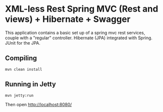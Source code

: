 XML-less Rest Spring MVC (Rest and views) + Hibernate + Swagger 
========================

This application contains a basic set up of a spring mvc rest services, couple with a "regular" controller. 
Hibernate (JPA) integrated with Spring. 
JUnit for the JPA. 

Compiling
---------
	mvn clean install

Running in Jetty
----------------
	mvn jetty:run

Then open <http://localhost:8080/> 


